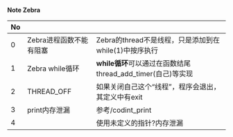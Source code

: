 **Note Zebra**

|No|||
|--|--|--|
|0|Zebra进程函数不能有阻塞|Zebra的thread不是线程，只是添加到在while(1)中按序执行|
|1|Zebra while循环|**while循环**可以通过在函数结尾thread_add_timer(自己)等实现|
|2|THREAD_OFF|如果关闭自己这个“线程”，程序会退出，其定义中有exit|
|3|print内存泄漏|参考\/codint_print|
|4||使用未定义的指针?内存泄漏|

